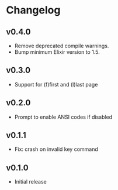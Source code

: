 # Changelog

## v0.4.0

- Remove deprecated compile warnings.
- Bump minimum Elixir version to 1.5.

## v0.3.0

- Support for (f)first and (l)last page

## v0.2.0

- Prompt to enable ANSI codes if disabled

## v0.1.1

- Fix: crash on invalid key command

## v0.1.0

- Initial release
